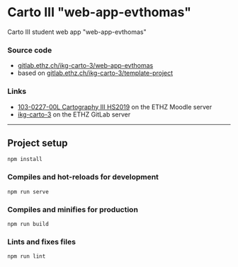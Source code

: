 # Carto III "web-app-evthomas"

Carto III student web app "web-app-evthomas"

### Source code

- [gitlab.ethz.ch/ikg-carto-3/web-app-evthomas](https://gitlab.ethz.ch/ikg-carto-3/web-app-evthomas)
- based on [gitlab.ethz.ch/ikg-carto-3/template-project](https://gitlab.ethz.ch/ikg-carto-3/template-project)

### Links

- [103-0227-00L Cartography III HS2019](https://moodle-app2.let.ethz.ch/course/view.php?id=11270) on the ETHZ Moodle server
- [ikg-carto-3](https://gitlab.ethz.ch/ikg-carto-3) on the ETHZ GitLab server

---

## Project setup
```
npm install
```

### Compiles and hot-reloads for development
```
npm run serve
```

### Compiles and minifies for production
```
npm run build
```

### Lints and fixes files
```
npm run lint
```
